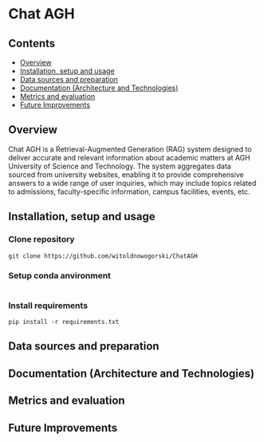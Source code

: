 # Chat AGH

## Contents
- [Overview](#overview)
- [Installation, setup and usage](#installation-setup-and-usage)
- [Data sources and preparation](#data-sources-and-preparation)
- [Documentation (Architecture and Technologies)](#documentation-architecture-and-technologies)
- [Metrics and evaluation](#metrics-and-evaluation)
- [Future Improvements](#future-improvements)

## Overview
Chat AGH is a Retrieval-Augmented Generation (RAG) system designed to deliver accurate and relevant information about academic matters at AGH University of Science and Technology. The system aggregates data sourced from university websites, enabling it to provide comprehensive answers to a wide range of user inquiries, which may include topics related to admissions, faculty-specific information, campus facilities, events, etc.

## Installation, setup and usage
### Clone repository
```
git clone https://github.com/witoldnowogorski/ChatAGH
```
### Setup conda anvironment
```
```
### Install requirements
```
pip install -r requirements.txt
```

## Data sources and preparation

## Documentation (Architecture and Technologies)

## Metrics and evaluation

## Future Improvements
